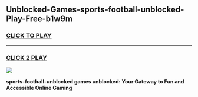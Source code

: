 
## Unblocked-Games-sports-football-unblocked-Play-Free-b1w9m
<h3>
<a href="https://premium76.site?title=sports-football-unblocked&ref=21A">CLICK TO PLAY</a></h3>
<hr>

<h3>
<a href="https://premium76.site?title=sports-football-unblocked&ref=21A">CLICK 2 PLAY</a>
  
</h3>

<a href="https://premium76.site?title=sports-football-unblocked&ref=21A"><img src="https://clearcache.store/games.png"></a>


**sports-football-unblocked games unblocked: Your Gateway to Fun and Accessible Online Gaming**
